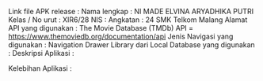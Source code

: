 Link file APK release :
Nama lengkap : NI MADE ELVINA ARYADHIKA PUTRI
Kelas / No urut : XIR6/28
NIS :
Angkatan : 24 
SMK Telkom Malang 
Alamat API yang digunakan : The Movie Database (TMDb) API = https://www.themoviedb.org/documentation/api
Jenis Navigasi yang digunakan : Navigation Drawer
Library dari Local Database yang digunakan : 
Deskripsi Aplikasi : 

Kelebihan Aplikasi : 
